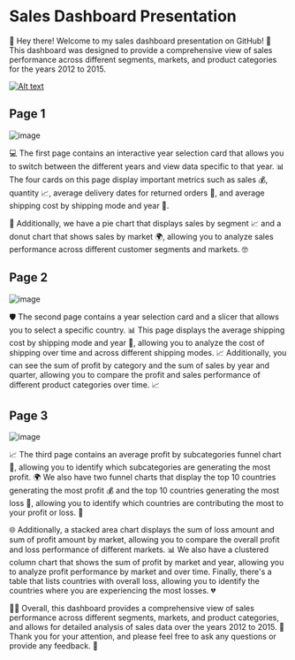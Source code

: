 # Sales Dashboard Presentation
👋 Hey there! Welcome to my sales dashboard presentation on GitHub! 🚀 This dashboard was designed to provide a comprehensive view of sales performance across different segments, markets, and product categories for the years 2012 to 2015.



[![Alt text](https://img.youtube.com/vi/9nCMdVR5o7s/0.jpg)](https://www.youtube.com/watch?v=9nCMdVR5o7s)


## Page 1

![image](https://user-images.githubusercontent.com/115613059/234096182-b011da9f-3962-4a7b-8042-95fbb633481e.png)


💻 The first page contains an interactive year selection card that allows you to switch between the different years and view data specific to that year. 📊 The four cards on this page display important metrics such as sales 💰, quantity 📈, average delivery dates for returned orders 📅, and average shipping cost by shipping mode and year 🚚.

🍕 Additionally, we have a pie chart that displays sales by segment 📈 and a donut chart that shows sales by market 🌍, allowing you to analyze sales performance across different customer segments and markets. 🤓

## Page 2

![image](https://user-images.githubusercontent.com/115613059/234096289-7cbb022a-6243-4671-bd14-b8d5d877aaf8.png)


🛡️ The second page contains a year selection card and a slicer that allows you to select a specific country. 📊 This page displays the average shipping cost by shipping mode and year 🚚, allowing you to analyze the cost of shipping over time and across different shipping modes. 📈 Additionally, you can see the sum of profit by category and the sum of sales by year and quarter, allowing you to compare the profit and sales performance of different product categories over time. 📈

## Page 3

![image](https://user-images.githubusercontent.com/115613059/234096373-5a209fb9-e07a-4644-ac85-349768381fa6.png)


📈 The third page contains an average profit by subcategories funnel chart 🌟, allowing you to identify which subcategories are generating the most profit. 🌍 We also have two funnel charts that display the top 10 countries generating the most profit 💰 and the top 10 countries generating the most loss 💸, allowing you to identify which countries are contributing the most to your profit or loss. 🤔

🌐 Additionally, a stacked area chart displays the sum of loss amount and sum of profit amount by market, allowing you to compare the overall profit and loss performance of different markets. 📊 We also have a clustered column chart that shows the sum of profit by market and year, allowing you to analyze profit performance by market and over time. Finally, there's a table that lists countries with overall loss, allowing you to identify the countries where you are experiencing the most losses. 💔

👨‍💼 Overall, this dashboard provides a comprehensive view of sales performance across different segments, markets, and product categories, and allows for detailed analysis of sales data over the years 2012 to 2015. 🙌 Thank you for your attention, and please feel free to ask any questions or provide any feedback. 🤗
